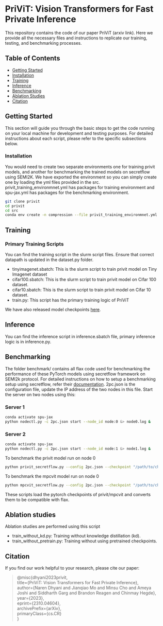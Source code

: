 # PriViT: Vision Transformers for Fast Private Inference

This repository contains the code of our paper PriViT (arxiv link). Here we provide all the necessary files and instructions to replicate our training, testing, and benchmarking processes.

## Table of Contents
- [Getting Started](#getting-started)
- [Installation](#installation)
- [Training](#training)
- [Inference](#inference)
- [Benchmarking](#benchmarking)
- [Ablation Studies](#ablation-studies)
- [Citation](#citation)


## Getting Started

This section will guide you through the basic steps to get the code running on your local machine for development and testing purposes. For detailed instructions about each script, please refer to the specific subsections below.

### Installation
You would need to create two separate environments one for training privit models, and another for benchmarking the trained models on secretflow using SEMI2K.
We have exported the environment so you can simply create one by loading the yml files provided in the src. privit_training_environmnet.yml has packages for training environment and spu-jax.yml has packages for the benchmarking environment.

```sh
git clone privit
cd privit
cd src
conda env create -n compression --file privit_training_environmnet.yml

```

## Training
### Primary Training Scripts
You can find the training script in the slurm script files. Ensure that correct datapath is updated in the dataset.py folder.
- tinyimagenet.sbatch: This is the slurm script to train privit model on Tiny Imagenet dataset
- cifar100.sbatch: This is the slurm script to train privit model on Cifar 100 dataset.
- cifar10.sbatch: This is the slurm script to train privit model on Cifar 10 dataset.
- train.py: This script has the primary training logic of PriViT

We have also released model checkpoints [here](https://drive.google.com/drive/folders/16cn2JwPNSwy5j-FWm9tdwoZzYmc7SDyG?usp=sharing).


## Inference
You can find the inference script in inference.sbatch file, primary inference logic is in inference.py.

## Benchmarking
The folder benchmark/ contains all flax code used for benchmarking the performance of these PyTorch models using secretflow framework on SEMI2k protocol. For detailed instructions on how to setup a benchmarking setup using secretflow, refer their [documentation](https://github.com/secretflow/spu/tree/atc23_ae#usenix-atc-23-artifact-evaluation).
2pc.json is the configuration file, update the IP address of the two nodes in this file.
Start the server on two nodes using this:
### Server 1
```sh
conda activate spu-jax
python nodectl.py -c 2pc.json start --node_id node:0 &> node0.log &
```
### Server 2
```sh
conda activate spu-jax
python nodectl.py -c 2pc.json start --node_id node:1 &> node1.log &
```

To benchmark the privit model run on node 0
```sh
python privit_secretflow.py --config 2pc.json --checkpoint "/path/to/checkpoint" --dataset tiny_imagenet (or cifar10 or cifar100)
```
To benchmark the mpcvit model run on node 0
```sh
python mpcvit_secretflow.py --config 2pc.json --checkpoint "/path/to/checkpoint" --dataset tiny_imagenet (or cifar10 or cifar100)
```
These scripts load the pytorch checkpoints of privit/mpcvit and converts them to be compatible with flax.

## Ablation studies
Ablation studies are performed using this script
- train_without_kd.py: Training without knowledge distillation (kd).
- train_without_pretrain.py: Training without using pretrained checkpoints.

## Citation
If you find our work helpful to your research, please cite our paper:

> @misc{dhyani2023privit,  
>    title={PriViT: Vision Transformers for Fast Private Inference},  
>    author={Naren Dhyani and Jianqiao Mo and Minsu Cho and Ameya Joshi and Siddharth Garg and Brandon Reagen and Chinmay Hegde},  
>    year={2023},  
>    eprint={2310.04604},  
>    archivePrefix={arXiv},  
>    primaryClass={cs.CR}  
>}

